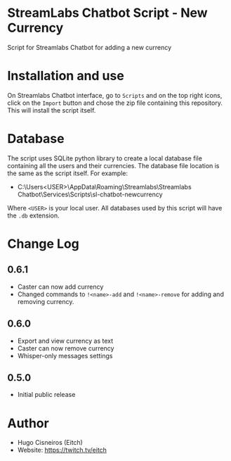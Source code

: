 # StreamLabs Chatbot Script - New Currency

Script for Streamlabs Chatbot for adding a new currency

# Installation and use

On Streamlabs Chatbot interface, go to `Scripts` and on the top right icons,
click on the `Import` button and chose the zip file containing this
repository. This will install the script itself.

# Database

The script uses SQLite python library to create a local database file containing
all the users and their currencies. The database file location is the same as the
script itself. For example:

* C:\Users\<USER>\AppData\Roaming\Streamlabs\Streamlabs Chatbot\Services\Scripts\sl-chatbot-newcurrency

Where `<USER>` is your local user. All databases used by this script will have
the `.db` extension.

# Change Log

## 0.6.1

* Caster can now add currency
* Changed commands to `!<name>-add` and `!<name>-remove` for adding and removing currency.

## 0.6.0

* Export and view currency as text
* Caster can now remove currency
* Whisper-only messages settings

## 0.5.0

* Initial public release

# Author

* Hugo Cisneiros (Eitch)
* Website: https://twitch.tv/eitch